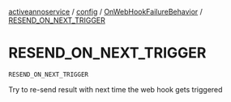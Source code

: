 [activeannoservice](../../index.md) / [config](../index.md) / [OnWebHookFailureBehavior](index.md) / [RESEND_ON_NEXT_TRIGGER](./-r-e-s-e-n-d_-o-n_-n-e-x-t_-t-r-i-g-g-e-r.md)

# RESEND_ON_NEXT_TRIGGER

`RESEND_ON_NEXT_TRIGGER`

Try to re-send result with next time the web hook gets triggered

